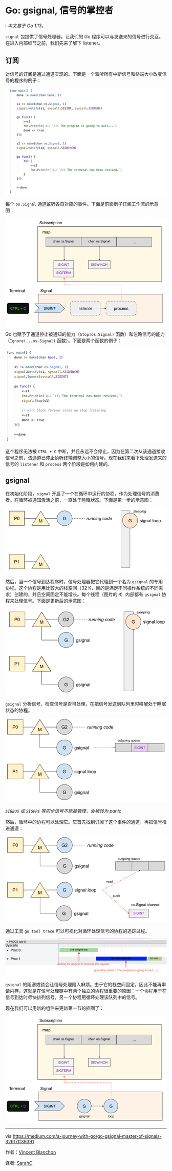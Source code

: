# Go: gsignal, 信号的掌控者

ℹ️ *本文基于 Go 1.13。*

`signal` 包提供了信号处理器，让我们的 Go 程序可以与发送来的信号进行交互。在进入内部细节之前，我们先来了解下 listener。

## 订阅

对信号的订阅是通过通道实现的。下面是一个监听所有中断信号和终端大小改变信号的程序的例子：

![](../img/gsignal-01.png)

每个 `os.Signal` 通道监听各自对应的事件。下面是前面例子订阅工作流的示意图：

![](../img/gsignal-02.png)

Go 也赋予了通道停止被通知的能力（`Stop(os.Signal)` 函数）和忽略信号的能力（`Ignore(...os.Signal)` 函数）。下面是两个函数的例子：

![](../img/gsignal-03.png)

这个程序无法被 `CTRL + C` 中断，并且永远不会停止，因为在第二次从该通道接收信号之前，该通道已停止侦听终端调整大小的信号。现在我们来看下处理发送来的信号的 `listener` 和 `process` 两个阶段是如何内建的。

## gsignal

在初始化阶段，`signal` 开启了一个在循环中运行的协程，作为处理信号的消费者。在循环被通知激活之前，一直处于睡眠状态。下面是第一步的示意图：

![](../img/gsignal-04.png)

然后，当一个信号到达程序时，信号处理器把它代理到一个名为 `gsignal` 的专用协程。这个协程是用比较大的栈空间（32 K，目的是满足不同操作系统的不同需求）创建的，并且空间固定不能增长。每个线程（图片的 `M`）内部都有 `gsignal` 协程来处理信号。下面是更新后的示意图：

![](../img/gsignal-05.png)

`gsignal` 分析信号，检查信号是否可处理，在把信号发送到队列里时唤醒处于睡眠状态的协程。

![](../img/gsignal-06.png)

*`SIGBUS` 或 `SIGFPE` 等同步信号不能被管理，会被转为 panic*

然后，循环中的协程可以处理它。它首先找到订阅了这个事件的通道，再把信号推进通道：

![](../img/gsignal-07.png)

通过工具 `go tool trace` 可以可视化对循环处理信号的协程的追踪过程。

![](../img/gsignal-08.png)

`gsignal` 的阻塞或锁会让信号处理陷入麻烦。由于它的栈空间固定，因此不能再申请内存。这就是在信号处理链中有两个独立的协程很重要的原因：一个协程用于在信号到达时尽快排列信号，另一个协程用循环处理该队列中的信号。

现在我们可以用新的组件来更新第一节的插图了：

![](../img/gsignal-09.png)

---
via:https://medium.com/a-journey-with-go/go-gsignal-master-of-signals-329f7ff39391

作者：[Vincent Blanchon](https://medium.com/@blanchon.vincent)

译者: [SarahC](https://github.com/SarahChenBJ)
